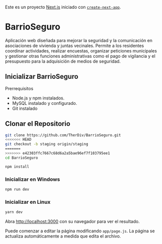 Este es un proyecto [Next.js](https://nextjs.org/) iniciado con [`create-next-app`](https://github.com/vercel/next.js/tree/canary/packages/create-next-app).


# BarrioSeguro

Aplicación web diseñada para mejorar la seguridad y la comunicación en asociaciones de vivienda y juntas vecinales. Permite a los residentes coordinar actividades, realizar encuestas, organizar peticiones municipales y gestionar otras funciones administrativas como el pago de vigilancia y el presupuesto para la adquisición de medios de seguridad.

## Inicializar BarrioSeguro

Prerrequisitos

- Node.js y npm instalados.
- MySQL instalado y configurado.
- Git instalado

## Clonar el Repositorio

```bash
git clone https://github.com/TherDiv/BarrioSeguro.git
<<<<<<< HEAD
git checkout -b staging origin/staging
=======
>>>>>>> e42303ffc7667c68d6a2a5bae96ef7f103795ee1
cd BarrioSeguro

npm install
```

### Inicializar en Windows
```bash
npm run dev
```

### Inicializar en Linux
```bash
yarn dev
```

Abra [http://localhost:3000](http://localhost:3000) con su navegador para ver el resultado.

Puede comenzar a editar la página modificando `app/page.js`. La página se actualiza automáticamente a medida que edita el archivo.
